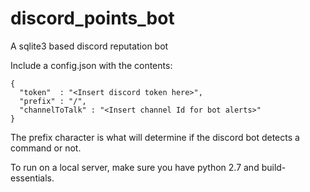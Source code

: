 # discord_points_bot
A sqlite3 based discord reputation bot


Include a config.json with the contents:

```
{
  "token"  : "<Insert discord token here>",
  "prefix" : "/",
  "channelToTalk" : "<Insert channel Id for bot alerts>"
}
```
The prefix character is what will determine if the discord bot detects a command or not. 

To run on a local server, make sure you have python 2.7 and build-essentials.
